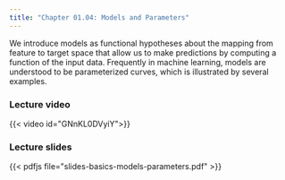 ```yaml
---
title: "Chapter 01.04: Models and Parameters"
---
```

We introduce models as functional hypotheses about the mapping from feature to target space that allow us to make predictions by computing a function of the input data. Frequently in machine learning, models are understood to be parameterized curves, which is illustrated by several examples.

<!--more-->

### Lecture video

{{< video id="GNnKL0DVyiY">}}

### Lecture slides

{{< pdfjs file="slides-basics-models-parameters.pdf" >}}
